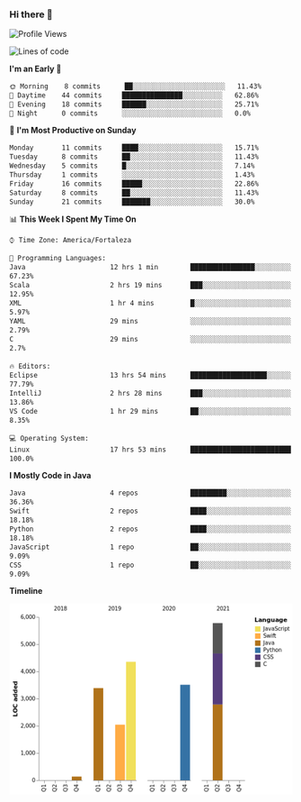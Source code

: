 ### Hi there 👋

<!--
**samuelpsouza/samuelpsouza** is a ✨ _special_ ✨ repository because its `README.md` (this file) appears on your GitHub profile.

Here are some ideas to get you started:

- 🔭 I’m currently working on ...
- 🌱 I’m currently learning ...
- 👯 I’m looking to collaborate on ...
- 🤔 I’m looking for help with ...
- 💬 Ask me about ...
- 📫 How to reach me: ...
- 😄 Pronouns: ...
- ⚡ Fun fact: ...
-->

<!--START_SECTION:waka-->
![Profile Views](http://img.shields.io/badge/Profile%20Views-146-blue)

![Lines of code](https://img.shields.io/badge/From%20Hello%20World%20I%27ve%20Written-19202%20lines%20of%20code-blue)

**I'm an Early 🐤** 

```text
🌞 Morning    8 commits      ██░░░░░░░░░░░░░░░░░░░░░░░   11.43% 
🌆 Daytime    44 commits     ███████████████░░░░░░░░░░   62.86% 
🌃 Evening    18 commits     ██████░░░░░░░░░░░░░░░░░░░   25.71% 
🌙 Night      0 commits      ░░░░░░░░░░░░░░░░░░░░░░░░░   0.0%

```
📅 **I'm Most Productive on Sunday** 

```text
Monday       11 commits     ████░░░░░░░░░░░░░░░░░░░░░   15.71% 
Tuesday      8 commits      ██░░░░░░░░░░░░░░░░░░░░░░░   11.43% 
Wednesday    5 commits      █░░░░░░░░░░░░░░░░░░░░░░░░   7.14% 
Thursday     1 commits      ░░░░░░░░░░░░░░░░░░░░░░░░░   1.43% 
Friday       16 commits     █████░░░░░░░░░░░░░░░░░░░░   22.86% 
Saturday     8 commits      ██░░░░░░░░░░░░░░░░░░░░░░░   11.43% 
Sunday       21 commits     ███████░░░░░░░░░░░░░░░░░░   30.0%

```


📊 **This Week I Spent My Time On** 

```text
⌚︎ Time Zone: America/Fortaleza

💬 Programming Languages: 
Java                     12 hrs 1 min        ████████████████░░░░░░░░░   67.23% 
Scala                    2 hrs 19 mins       ███░░░░░░░░░░░░░░░░░░░░░░   12.95% 
XML                      1 hr 4 mins         █░░░░░░░░░░░░░░░░░░░░░░░░   5.97% 
YAML                     29 mins             ░░░░░░░░░░░░░░░░░░░░░░░░░   2.79% 
C                        29 mins             ░░░░░░░░░░░░░░░░░░░░░░░░░   2.7%

🔥 Editors: 
Eclipse                  13 hrs 54 mins      ███████████████████░░░░░░   77.79% 
IntelliJ                 2 hrs 28 mins       ███░░░░░░░░░░░░░░░░░░░░░░   13.86% 
VS Code                  1 hr 29 mins        ██░░░░░░░░░░░░░░░░░░░░░░░   8.35%

💻 Operating System: 
Linux                    17 hrs 53 mins      █████████████████████████   100.0%

```

**I Mostly Code in Java** 

```text
Java                     4 repos             █████████░░░░░░░░░░░░░░░░   36.36% 
Swift                    2 repos             ████░░░░░░░░░░░░░░░░░░░░░   18.18% 
Python                   2 repos             ████░░░░░░░░░░░░░░░░░░░░░   18.18% 
JavaScript               1 repo              ██░░░░░░░░░░░░░░░░░░░░░░░   9.09% 
CSS                      1 repo              ██░░░░░░░░░░░░░░░░░░░░░░░   9.09%

```


**Timeline**

![Chart not found](https://raw.githubusercontent.com/samuelpsouza/samuelpsouza/main/charts/bar_graph.png) 


<!--END_SECTION:waka-->